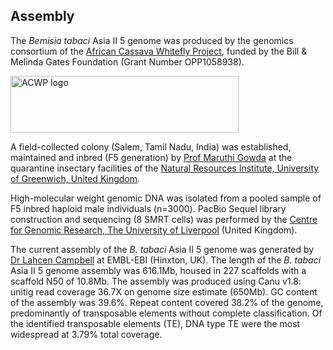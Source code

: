 **Assembly**
------------------------
The *Bemisia tabaci* Asia II 5 genome was produced by the genomics consortium of the [African Cassava Whitefly Project](http://www.cassavawhitefly.org), funded by the Bill & Melinda Gates Foundation (Grant Number OPP1058938). 

<p class="rtecenter"><a href="http://www.cassavawhitefly.org"><img src="/img/ACWP_logo_bemisia_tabaci.png" alt="ACWP logo" style="width: 365px; height: 91px;" /></a></p>

A field-collected colony (Salem, Tamil Nadu, India) was established, maintained and inbred (F5 generation) by [Prof Maruthi Gowda](https://scholar.google.com.au/citations?user=5czCi6oAAAAJ&hl=en) at the quarantine insectary facilities of the [Natural Resources Institute, University of Greenwich, United Kingdom](https://www.nri.org/).

High-molecular weight genomic DNA was isolated from a pooled sample of F5 inbred haploid male individuals (n=3000). PacBio Sequel library construction and sequencing (8 SMRT cells) was performed by the [Centre for Genomic Research, The University of Liverpool](https://www.liverpool.ac.uk/genomic-research/) (United Kingdom).

The current assembly of the *B. tabaci* Asia II 5 genome was generated by [Dr Lahcen Campbell](https://scholar.google.com.au/citations?user=zZ14f3EAAAAJ&hl=en&oi=ao) at EMBL-EBI (Hinxton, UK). The length of the *B. tabaci* Asia II 5 genome assembly was 616.1Mb, housed in 227 scaffolds with a scaffold N50 of 10.8Mb. The assembly was produced using Canu v1.8: unitig read coverage 36.7X on genome size estimate (650Mb). GC content of the assembly was 39.6%. Repeat content covered 38.2% of the genome, predominantly of transposable elements without complete classification. Of the identified transposable elements (TE), DNA type TE were the most widespread at 3.79% total coverage. 
